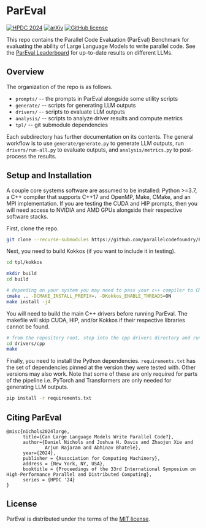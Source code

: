 # ParEval

[![HPDC 2024](https://img.shields.io/badge/Paper-HPDC'24-e87053.svg?style=flat)](https://pssg.cs.umd.edu/assets/papers/2024-06-pareval-hpdc.pdf)&nbsp;[![arXiv](https://img.shields.io/badge/arXiv-2401.12554-b31b1b.svg)](https://arxiv.org/abs/2401.12554)&nbsp;[![GitHub license](https://badgen.net/github/license/parallelcodefoundry/ParEval)](https://github.com/parallelcodefoundry/ParEval/blob/develop/LICENSE)


This repo contains the Parallel Code Evaluation (ParEval) Benchmark for
evaluating the ability of Large Language Models to write parallel code. See the
[ParEval Leaderboard](https://pssg.cs.umd.edu/blog/2024/pareval/) for
up-to-date results on different LLMs.


## Overview

The organization of the repo is as follows.

- `prompts/` -- the prompts in ParEval alongside some utility scripts
- `generate/` -- scripts for generating LLM outputs
- `drivers/` -- scripts to evaluate LLM outputs
- `analysis/` -- scripts to analyze driver results and compute metrics
- `tpl/` -- git submodule dependencies

Each subdirectory has further documentation on its contents. The general
workflow is to use `generate/generate.py` to generate LLM outputs, run
`drivers/run-all.py` to evaluate outputs, and `analysis/metrics.py` to
post-process the results.

## Setup and Installation

A couple core systems software are assumed to be installed: Python >=3.7, a C++
compiler that supports C++17 and OpenMP, Make, CMake, and an MPI implementation.
If you are testing the CUDA and HIP prompts, then you will need access to NVIDIA
and AMD GPUs alongside their respective software stacks.

First, clone the repo.

```sh
git clone --recurse-submodules https://github.com/parallelcodefoundry/ParEval.git
```

Next, you need to build Kokkos (if you want to include it in testing).

```sh
cd tpl/kokkos

mkdir build
cd build

# depending on your system you may need to pass your c++ compiler to CMAKE_CXX_COMPILER
cmake .. -DCMAKE_INSTALL_PREFIX=. -DKokkos_ENABLE_THREADS=ON
make install -j4
```

You will need to build the main C++ drivers before running ParEval. The makefile
will skip CUDA, HIP, and/or Kokkos if their respective libraries cannot be
found.

```sh
# from the repository root, step into the cpp drivers directory and run make
cd drivers/cpp
make
```

Finally, you need to install the Python dependencies. `requirements.txt` has
the set of dependencies pinned at the version they were tested with. Other
versions may also work. Note that some of these are only required for parts of
the pipeline i.e. PyTorch and Transformers are only needed for generating LLM
outputs.

```sh
pip install -r requirements.txt
```

## Citing ParEval

```
@misc{nichols2024large,
      title={Can Large Language Models Write Parallel Code?}, 
      author={Daniel Nichols and Joshua H. Davis and Zhaojun Xie and 
              Arjun Rajaram and Abhinav Bhatele},
      year={2024},
      publisher = {Association for Computing Machinery},
      address = {New York, NY, USA},
      booktitle = {Proceedings of the 33rd International Symposium on High-Performance Parallel and Distributed Computing},
      series = {HPDC '24}
}
```

## License

ParEval is distributed under the terms of the [MIT license](/LICENSE).
